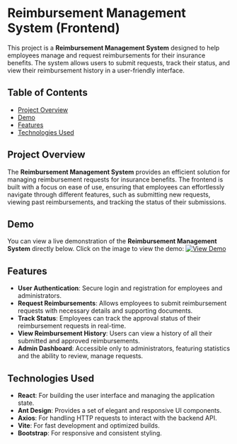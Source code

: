 # Reimbursement Management System (Frontend)

This project is a **Reimbursement Management System** designed to help employees manage and request reimbursements for their insurance benefits. The system allows users to submit requests, track their status, and view their reimbursement history in a user-friendly interface.

## Table of Contents
- [Project Overview](#project-overview)
- [Demo](#demo)
- [Features](#features)
- [Technologies Used](#technologies-used)

## Project Overview
The **Reimbursement Management System** provides an efficient solution for managing reimbursement requests for insurance benefits. The frontend is built with a focus on ease of use, ensuring that employees can effortlessly navigate through different features, such as submitting new requests, viewing past reimbursements, and tracking the status of their submissions.

## Demo
You can view a live demonstration of the **Reimbursement Management System** directly below. Click on the image to view the demo:
[![View Demo](https://via.placeholder.com/800x450?text=Demo+Vid%C3%A9o)](https://drive.google.com/file/d/1jcthhOf8YtAJsnnXDphKQ1gE22EXRvEm/preview)

## Features
- **User Authentication**: Secure login and registration for employees and administrators.
- **Request Reimbursements**: Allows employees to submit reimbursement requests with necessary details and supporting documents.
- **Track Status**: Employees can track the approval status of their reimbursement requests in real-time.
- **View Reimbursement History**: Users can view a history of all their submitted and approved reimbursements.
- **Admin Dashboard**: Accessible only to administrators, featuring statistics and the ability to review, manage requests.

## Technologies Used
- **React**: For building the user interface and managing the application state.
- **Ant Design**: Provides a set of elegant and responsive UI components.
- **Axios**: For handling HTTP requests to interact with the backend API.
- **Vite**: For fast development and optimized builds.
- **Bootstrap**: For responsive and consistent styling.
